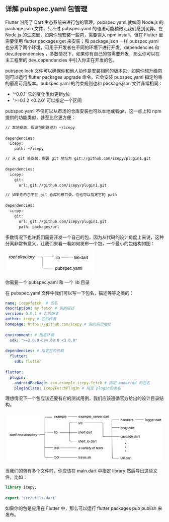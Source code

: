 ## 详解 pubspec.yaml 包管理

Flutter 沿用了 Dart 生态系统来进行包的管理，pubspec.yaml 就如同 Node.js 的 package.json 文件，只不过 pubspec.yaml 的语法可能稍微让我们感到诧异。在 Node.js 的生态里，如果你想安装一些包，需要输入 npm install，但在 Flutter 里需要使用 flutter packages get 来安装；和 package.json 一样 pubspec.yaml 也分离了两个环境，可用于开发者在不同的环境下进行开发，dependencies 和 dev_dependencies ，多数情况下，如果你有自己的包需要开发，那么你可以在主工程里的 dev_dependencies 中引入你正在开发的包。

pubspec.lock 文件可以确保你和他人协作是安装相同的版本包，如果你想升级包则可以运行 flutter packages upgrade 命令，它会安装 pubspec.yaml 指定约束的最高可用版本。pubspec.yaml 的约束规则也和 package.json 文件非常相同：

- '^0.0.1' 它的变化类似更新y位
- '>=0.1.2 <0.2.0' 可以指定一个区间

pubspec.yaml 不仅可以从市场的仓库安装也可以本地或者git，这一点上和 npm 提供的功能类似，甚至比它更方便：

```bash
// 本地安装，假设包的路径为 ~/icepy

dependencies:
  icepy:
    path: ~/icepy
```

```bash
// 从 git 处安装，假设 git 地址为 git://github.com/icepy/plugin1.git

dependencies:
  icepy:
    git:
      url: git://github.com/icepy/plugin1.git
```

```bash
// 如果你的包不在 git 仓库的根目录，你也可以指定它的 path

dependencies:
  icepy:
    git:
      url: git://github.com/icepy/plugin1.git
      path: packages/url
```

多数情况下也许我们需要开发一个自己的包，因为从代码的设计角度上来说，这种分离非常有意义，让我们来看一看如何发布一个包，一个最小的包结构如图：

![](../images/flutter-25.png)

你需要一个 pubspec.yaml 和 一个 lib 目录

在 pubspec.yaml 文件中我们可以写一下包名，描述等等之类的：

```yaml
name: icepyfetch  # 包名
description: my fetch # 包的描述 
version: 0.0.1 # 包的版本
author: icepy # 包的作者
homepage: https://github.com/icepy # 包的网页地址

environment: # 指定环境
  sdk: ">=2.0.0-dev.68.0 <3.0.0"

dependencies: # 指定包的依赖
  flutter:
    sdk: flutter

flutter:
  plugin: 
    androidPackage: com.example.icepy.fetch # 指定 andorind 的包名
    pluginClass: IcepyFetchPlugin # 指定 plugin的类名
```

理想情况下一个包应该还要有它的测试用例，我们应该遵循官方给出的设计目录结构。

![](../images/flutter-26.png)

当我们的包有多个文件时，你应该在 main.dart 中指定 library 然后导出这些文件，比如：

```dart
library icepy;

export 'src/utils.dart'
```

如果你的包是应用在 Flutter 中，那么可以运行 flutter packages pub publish 来发布。